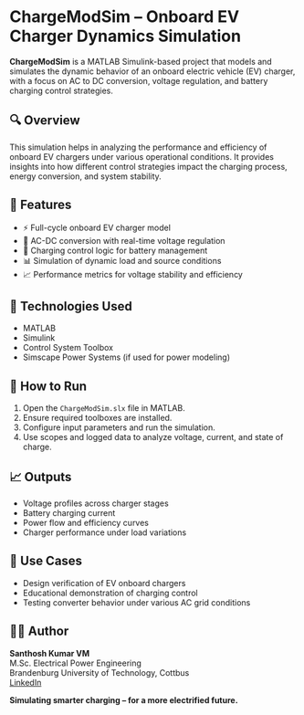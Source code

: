 # ChargeModSim – Onboard EV Charger Dynamics Simulation

**ChargeModSim** is a MATLAB Simulink-based project that models and simulates the dynamic behavior of an onboard electric vehicle (EV) charger, with a focus on AC to DC conversion, voltage regulation, and battery charging control strategies.

## 🔍 Overview

This simulation helps in analyzing the performance and efficiency of onboard EV chargers under various operational conditions. It provides insights into how different control strategies impact the charging process, energy conversion, and system stability.

## 🎯 Features

- ⚡ Full-cycle onboard EV charger model
- 🔁 AC-DC conversion with real-time voltage regulation
- 🧠 Charging control logic for battery management
- 📊 Simulation of dynamic load and source conditions
- 📈 Performance metrics for voltage stability and efficiency

## 🧰 Technologies Used

- MATLAB
- Simulink
- Control System Toolbox
- Simscape Power Systems (if used for power modeling)

## 🚀 How to Run

1. Open the `ChargeModSim.slx` file in MATLAB.
2. Ensure required toolboxes are installed.
3. Configure input parameters and run the simulation.
4. Use scopes and logged data to analyze voltage, current, and state of charge.

## 📈 Outputs

- Voltage profiles across charger stages
- Battery charging current
- Power flow and efficiency curves
- Charger performance under load variations

## 🧪 Use Cases

- Design verification of EV onboard chargers
- Educational demonstration of charging control
- Testing converter behavior under various AC grid conditions

## 👨‍💻 Author

**Santhosh Kumar VM**  
M.Sc. Electrical Power Engineering  
Brandenburg University of Technology, Cottbus  
[LinkedIn](https://www.linkedin.com/in/santhosh-vm-24ba681b2)


**Simulating smarter charging – for a more electrified future.**
